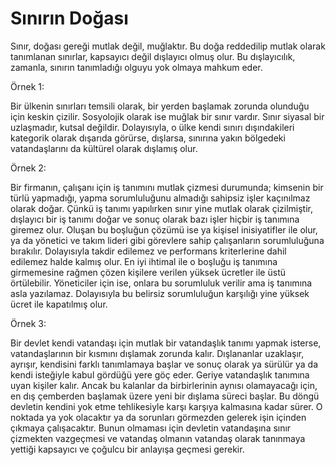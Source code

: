 # Sınırın Doğası

Sınır, doğası gereği mutlak değil, muğlaktır. Bu doğa reddedilip mutlak olarak
tanımlanan sınırlar, kapsayıcı değil dışlayıcı olmuş olur. Bu dışlayıcılık,
zamanla, sınırın tanımladığı olguyu yok olmaya mahkum eder.

Örnek 1:

Bir ülkenin sınırları temsili olarak, bir yerden başlamak zorunda olunduğu için
keskin çizilir. Sosyolojik olarak ise muğlak bir sınır vardır. Sınır siyasal bir
uzlaşmadır, kutsal değildir. Dolayısıyla, o ülke kendi sınırı dışındakileri
kategorik olarak dışarıda görürse, dışlarsa, sınırına yakın bölgedeki
vatandaşlarını da kültürel olarak dışlamış olur.

Örnek 2:

Bir firmanın, çalışanı için iş tanımını mutlak çizmesi durumunda; kimsenin bir
türlü yapmadığı, yapma sorumluluğunu almadığı sahipsiz işler kaçınılmaz olarak
doğar. Çünkü iş tanımı yapılırken sınır yine mutlak olarak çizilmiştir,
dışlayıcı bir iş tanımı doğar ve sonuç olarak bazı işler hiçbir iş tanımına
giremez olur. Oluşan bu boşluğun çözümü ise ya kişisel inisiyatifler ile olur,
ya da yönetici ve takım lideri gibi görevlere sahip çalışanların sorumluluğuna
bırakılır. Dolayısıyla takdir edilemez ve performans kriterlerine dahil
edilemez halde kalmış olur. En iyi ihtimal ile o boşluğu iş tanımına girmemesine
rağmen çözen kişilere verilen yüksek ücretler ile üstü örtülebilir. Yöneticiler
için ise, onlara bu sorumluluk verilir ama iş tanımına asla yazılamaz.
Dolayısıyla bu belirsiz sorumluluğun karşılığı yine yüksek ücret ile kapatılmış
olur.

Örnek 3:

Bir devlet kendi vatandaşı için mutlak bir vatandaşlık tanımı yapmak isterse,
vatandaşlarının bir kısmını dışlamak zorunda kalır. Dışlananlar uzaklaşır,
ayrışır, kendisini farklı tanımlamaya başlar ve sonuç olarak ya sürülür ya da
kendi isteğiyle kabul gördüğü yere göç eder. Geriye vatandaşlık tanımına uyan
kişiler kalır. Ancak bu kalanlar da birbirlerinin aynısı olamayacağı için, en
dış çemberden başlamak üzere yeni bir dışlama süreci başlar. Bu döngü devletin
kendini yok etme tehlikesiyle karşı karşıya kalmasına kadar sürer. O noktada ya
yok olacaktır ya da sorunları görmezden gelerek işin içinden çıkmaya çalışacaktır.
Bunun olmaması için devletin vatandaşına sınır çizmekten vazgeçmesi ve vatandaş
olmanın vatandaş olarak tanınmaya yettiği kapsayıcı ve çoğulcu bir anlayışa
geçmesi gerekir.
